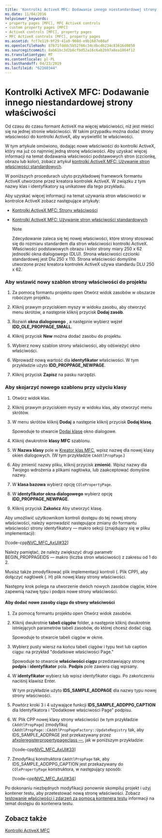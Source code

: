```yaml
---
title: 'Kontrolki ActiveX MFC: Dodawanie innego niestandardowej strony właściwości'
ms.date: 11/04/2016
helpviewer_keywords:
- property pages [MFC], MFC ActiveX controls
- custom property pages [MFC]
- ActiveX controls [MFC], property pages
- MFC ActiveX controls [MFC], property pages
ms.assetid: fcf7e119-9f29-41a9-908d-e9b1607e08af
ms.openlocfilehash: 87b71fdddc5b52f66c34cdbcdb234c83616d0850
ms.sourcegitcommit: 0ab61bc3d2b6cfbd52a16c6ab2b97a8ea1864f12
ms.translationtype: MT
ms.contentlocale: pl-PL
ms.lasthandoff: 04/23/2019
ms.locfileid: "62160344"
---
```

# <a name="mfc-activex-controls-adding-another-custom-property-page"></a>Kontrolki ActiveX MFC: Dodawanie innego niestandardowej strony właściwości

Od czasu do czasu formant ActiveX ma więcej właściwości, niż jest mieści się na jednej stronie właściwości. W takim przypadku można dodać strony właściwości do kontrolki ActiveX, aby wyświetlić te właściwości.

W tym artykule omówiono, dodając nowe właściwości do kontrolki ActiveX, który ma już co najmniej jedną stronę właściwości. Aby uzyskać więcej informacji na temat dodawania właściwości podstawowych stron (czcionkę, obrazu lub kolor), zobacz artykuł [kontrolki ActiveX MFC: Używanie stron właściwości standardowych](../mfc/mfc-activex-controls-using-stock-property-pages.md).

W poniższych procedurach użyto przykładowej framework formantu ActiveX utworzone przez kreatora kontrolek ActiveX. W związku z tym nazwy klas i identyfikatory są unikatowe dla tego przykładu.

Aby uzyskać więcej informacji na temat używania stron właściwości w kontrolce ActiveX zobacz następujące artykuły:

- [Kontrolki ActiveX MFC: Strony właściwości](../mfc/mfc-activex-controls-property-pages.md)

- [Kontrolki ActiveX MFC: Używanie stron właściwości standardowych](../mfc/mfc-activex-controls-using-stock-property-pages.md)

    > [!NOTE]
    >  Zdecydowanie zaleca się tej nowej właściwości, które strony stosować się do rozmiaru standardem dla stron właściwości kontrolki ActiveX. Właściwości podstawowych obrazu i kolor strony miary 250 x 62 jednostki okna dialogowego (DLU). Strona właściwości czcionki standardowej jest Dlu 250 x 110. Strona właściwości domyślne utworzone przez kreatora kontrolek ActiveX używa standardu DLU 250 x 62.

### <a name="to-insert-a-new-property-page-template-into-your-project"></a>Aby wstawić nowy szablon strony właściwości do projektu

1. Za pomocą formantu projektu open Otwórz widok zasobów w obszarze roboczym projektu.

1. Kliknij prawym przyciskiem myszy w widoku zasobu, aby otworzyć menu skrótów, a następnie kliknij przycisk **Dodaj zasób**.

1. Rozwiń **okna dialogowego** , a następnie wybierz węzeł **IDD_OLE_PROPPAGE_SMALL**.

1. Kliknij przycisk **New** można dodać zasobu do projektu.

1. Wybierz nowy szablon strony właściwości, aby odświeżyć okno właściwości.

1. Wprowadź nową wartość dla **identyfikator** właściwości. W tym przykładzie użyto **IDD_PROPPAGE_NEWPAGE**.

1. Kliknij przycisk **Zapisz** na pasku narzędzi.

### <a name="to-associate-the-new-template-with-a-class"></a>Aby skojarzyć nowego szablonu przy użyciu klasy

1. Otwórz widok klas.

1. Kliknij prawym przyciskiem myszy w widoku klas, aby otworzyć menu skrótów.

1. W menu skrótów kliknij **Dodaj** a następnie kliknij przycisk **Dodaj klasę**.

   Spowoduje to otwarcie [Dodaj klasę](../ide/add-class-dialog-box.md) okno dialogowe.

1. Kliknij dwukrotnie **klasy MFC** szablonu.

1. W **Nazwa klasy** pole w [Kreator klas MFC](../mfc/reference/mfc-add-class-wizard.md), wpisz nazwę dla nowej klasy okien dialogowych. (W tym przykładzie `CAddtlPropPage`.)

1. Aby zmienić nazwy pliku, kliknij przycisk **zmienić**. Wpisz nazwy dla Twojego wdrożenia a plikami nagłówka, lub zaakceptować domyślne nazwy.

1. W **klasa bazowa** wybierz opcję `COlePropertyPage`.

1. W **identyfikator okna dialogowego** wybierz opcję **IDD_PROPPAGE_NEWPAGE**.

9. Kliknij przycisk **Zakończ** Aby utworzyć klasę.

Aby umożliwić użytkownikom kontroli dostępu do tej nowej strony właściwości, należy wprowadzić następujące zmiany do formantu właściwości strony identyfikatory — makro sekcji (znajdujący się w pliku implementacji):

[!code-cpp[NVC_MFC_AxUI#32](../mfc/codesnippet/cpp/mfc-activex-controls-adding-another-custom-property-page_1.cpp)]

Należy pamiętać, że należy zwiększyć drugi parametr BEGIN_PROPPAGEIDS — makro (liczba stron właściwości) z zakresu od 1 do 2.

Musisz także zmodyfikować plik implementacji kontroli (. Plik CPP), aby dołączyć nagłówek (. H) plik nowej klasy strony właściwości.

Następny krok polega na utworzenie dwóch nowych zasobów ciągów, które zapewnią nazwę typu i podpis nowe strony właściwości.

#### <a name="to-add-new-string-resources-to-a-property-page"></a>Aby dodać nowe zasoby ciągu do strony właściwości

1. Za pomocą formantu projektu open Otwórz widok zasobów.

1. Kliknij dwukrotnie **tabeli ciągów** folder, a następnie kliknij dwukrotnie istniejących parametrów tabeli zasobów, do której chcesz dodać ciąg.

   Spowoduje to otwarcie tabeli ciągów w oknie.

1. Wybierz pusty wiersz na końcu tabeli ciągów i typu text lub caption ciągu: na przykład "dodatkowe właściwości Page."

   Spowoduje to otwarcie **właściwości ciągu** przedstawiający stronę **podpis** i **identyfikator** pola. **Podpis** pole zawiera ciąg wpisany.

1. W **identyfikator** wybierz lub wpisz identyfikator ciągu. Po zakończeniu naciśnij klawisz Enter.

   W tym przykładzie użyto **IDS_SAMPLE_ADDPAGE** dla nazwy typu nowej strony właściwości.

1. Powtórz kroki 3 i 4 używające funkcji **IDS_SAMPLE_ADDPPG_CAPTION** dla Identyfikatora i "Dodatkowe właściwości Page" podpisu.

1. W. Plik CPP nowej klasy strony właściwości (w tym przykładzie `CAddtlPropPage`) zmodyfikuj `CAddtlPropPage::CAddtlPropPageFactory::UpdateRegistry` tak, aby IDS_SAMPLE_ADDPAGE jest przekazywany przez [afxoleregisterpropertypageclass —](../mfc/reference/registering-ole-controls.md#afxoleregisterpropertypageclass), jak w poniższym przykładzie:

   [!code-cpp[NVC_MFC_AxUI#33](../mfc/codesnippet/cpp/mfc-activex-controls-adding-another-custom-property-page_2.cpp)]

1. Zmodyfikuj konstruktora `CAddtlPropPage` tak, aby IDS_SAMPLE_ADDPPG_CAPTION jest przekazywany do `COlePropertyPage` konstruktora, w następujący sposób:

   [!code-cpp[NVC_MFC_AxUI#34](../mfc/codesnippet/cpp/mfc-activex-controls-adding-another-custom-property-page_3.cpp)]

Po dokonaniu niezbędnych modyfikacji ponownie skompiluj projekt i użyj kontener testu, aby przetestować nową stronę właściwości. Zobacz [testowanie właściwości i zdarzeń za pomocą kontenera testu](../mfc/testing-properties-and-events-with-test-container.md) informacji na temat dostępu do kontenera testu.

## <a name="see-also"></a>Zobacz także

[Kontrolki ActiveX MFC](../mfc/mfc-activex-controls.md)
